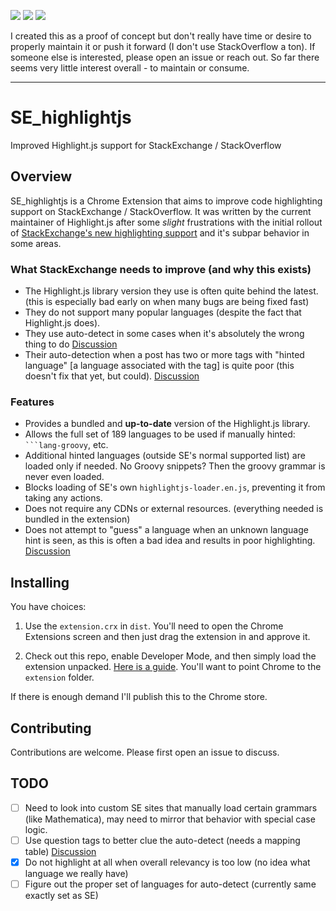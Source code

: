![](https://img.shields.io/badge/maintainer-needed-red?style=for-the-badge&logo=github) 
![](https://img.shields.io/badge/maintainer-needed-red?style=for-the-badge&logo=github) 
![](https://img.shields.io/badge/maintainer-needed-red?style=for-the-badge&logo=github) 

I created this as a proof of concept but don't really have time or desire to properly maintain it or push it forward (I don't use StackOverflow a ton).  If someone else is interested, please open an issue or reach out. So far there seems very little interest overall - to maintain or consume.

---

# SE_highlightjs

Improved Highlight.js support for StackExchange / StackOverflow

## Overview

SE_highlightjs is a Chrome Extension that aims to improve code highlighting support on StackExchange / StackOverflow.  It was written by the current maintainer of Highlight.js after some *slight* frustrations with the initial rollout of [StackExchange's new highlighting support](https://meta.stackexchange.com/questions/353983/goodbye-prettify-hello-highlight-js-swapping-out-our-syntax-highlighter) and it's subpar behavior in some areas.

### What StackExchange needs to improve (and why this exists)

- The Highlight.js library version they use is often quite behind the latest. (this is especially bad early on when many bugs are being fixed fast)
- They do not support many popular languages (despite the fact that Highlight.js does).
- They use auto-detect in some cases when it's absolutely the wrong thing to do [Discussion](https://meta.stackexchange.com/questions/355852/stop-guessing-auto-detecting-a-language-when-you-know-it-will-be-incorrect)
- Their auto-detection when a post has two or more tags with "hinted language" [a language associated with the tag] is quite poor (this doesn't fix that yet, but could). [Discussion](https://meta.stackexchange.com/questions/354793/improving-syntax-highlighting-language-auto-detection)

### Features

- Provides a bundled and **up-to-date** version of the Highlight.js library.
- Allows the full set of 189 languages to be used if manually hinted: <code>```lang-groovy</code>, etc.
- Additional hinted languages (outside SE's normal supported list) are loaded only if needed.  No Groovy snippets? Then the groovy grammar is never even loaded.
- Blocks loading of SE's own `highlightjs-loader.en.js`, preventing it from taking any actions.
- Does not require any CDNs or external resources. (everything needed is bundled in the extension)
- Does not attempt to "guess" a language when an unknown language hint is seen, as this is often a bad idea and results in poor highlighting. [Discussion](https://meta.stackexchange.com/questions/355852/stop-guessing-auto-detecting-a-language-when-you-know-it-will-be-incorrect)


## Installing

You have choices:

1. Use the `extension.crx` in `dist`.  You'll need to open the Chrome Extensions screen and then just drag the extension in and approve it.

2. Check out this repo, enable Developer Mode, and then simply load the extension unpacked. [Here is a guide](https://webkul.com/blog/how-to-install-the-unpacked-extension-in-chrome/).  You'll want to point Chrome to the `extension` folder.

If there is enough demand I'll publish this to the Chrome store.


## Contributing

Contributions are welcome.  Please first open an issue to discuss.


## TODO

- [ ] Need to look into custom SE sites that manually load certain grammars (like Mathematica), may need to mirror that behavior with special case logic.
- [ ] Use question tags to better clue the auto-detect (needs a mapping table) [Discussion](https://meta.stackexchange.com/questions/354793/improving-syntax-highlighting-language-auto-detection)
- [x] Do not highlight at all when overall relevancy is too low (no idea what language we really have)
- [ ] Figure out the proper set of languages for auto-detect (currently same exactly set as SE)
